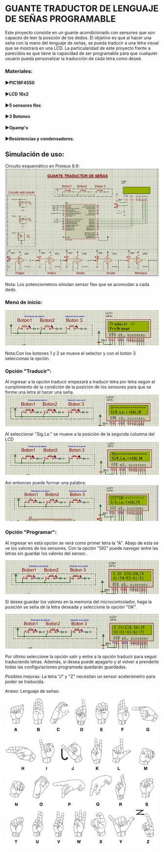# GUANTE TRADUCTOR DE LENGUAJE DE SEÑAS PROGRAMABLE 

Este proyecto consiste en un guante acondicionado con sensores que son capaces de leer la posición de los dedos. El objetivo es que al hacer una seña con la mano del lenguaje de señas, se pueda traducir a una letra visual que se mostrará en una LCD. La particularidad de este proyecto frente a parecidos es que tiene la capacidad de ser programable para que cualquier usuario pueda personalizar la traducción de cada letra como deseé. 

### Materiales:
#### ►PIC18F4550
#### ►LCD 16x2
#### ►5 sensores flex
#### ►3 Botones
#### ►Opamp's
#### ►Resistencias y condensadores.

## Simulación de uso:

Circuito esquemático en Proteus 8.9:
![img](https://github.com/VictorHuatuco/images/blob/master/Esquem%C3%A1tico.png)

Nota: Los potenciometros simulan sensor flex que se acomodan a cada dedo.

### Menú de inicio:
![img](https://github.com/VictorHuatuco/images/blob/master/Menu1.png)

Nota:Con los botones 1 y 2 se mueve el selector y con el botón 3 seleccionas la opción.

### Opción "Traducir":
Al ingresar a la opción traducir empezará a traducir letra por letra según el cumplimiento de la condición de la posición de los sensores para que se forme una letra al hacer una seña.
![img](https://github.com/VictorHuatuco/images/blob/master/Traducir1.png)


Al seleccionar "Sig.Le." se mueve a la posición de la segunda columna del LCD
![img](https://github.com/VictorHuatuco/images/blob/master/Traducir2.png)


Así entonces puede formar una palabra:
![img](https://github.com/VictorHuatuco/images/blob/master/Traducir3.png)


### Opción "Programar":

Al ingresar en está opción se verá como primer letra la "A". Abajo de esta se ve los valores de los sensores.
Con la opción "SIG" puede navegar entre las letras sin guardar los valores del sensor..

![img](https://github.com/VictorHuatuco/images/blob/master/Programar2.png)

Si desea guardar los valores en la memoria del microcontrolador, haga la posición se seña de la letra deseada y seleccione la opción "OK".

![img](https://github.com/VictorHuatuco/images/blob/master/Programar1.png)

Por último seleccione la opción salir y entre a la opción traducir para seguir traduciendo letras. Además, si desea puede apagarlo y al volver a prenderlo todas las configuraciones programada quedarán guardadas.

Posibles mejoras: La letra "J" y "Z" necesitan un sensor acelerómetro para poder se traducida.

Anexo:
Lenguaje de señas:
![img](https://github.com/VictorHuatuco/images/blob/master/sign-language-hands.jpg)




